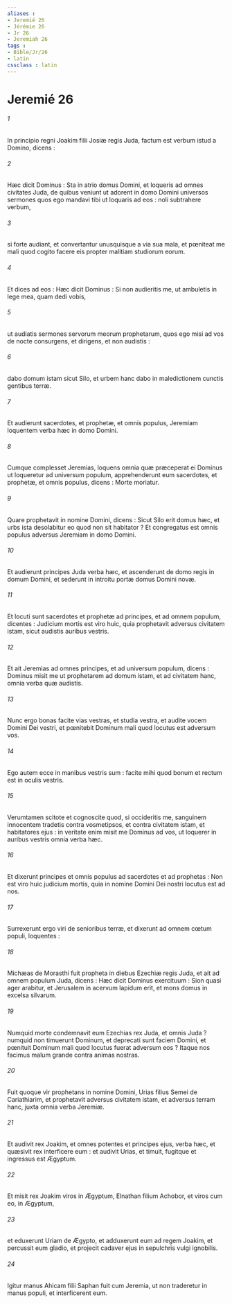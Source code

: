 ```yaml
---
aliases : 
- Jeremié 26
- Jérémie 26
- Jr 26
- Jeremiah 26
tags : 
- Bible/Jr/26
- latin
cssclass : latin
---
```


# Jeremié 26

###### 1
In principio regni Joakim filii Josiæ regis Juda, factum est verbum istud a Domino, dicens :
###### 2
Hæc dicit Dominus : Sta in atrio domus Domini, et loqueris ad omnes civitates Juda, de quibus veniunt ut adorent in domo Domini universos sermones quos ego mandavi tibi ut loquaris ad eos : noli subtrahere verbum,
###### 3
si forte audiant, et convertantur unusquisque a via sua mala, et pœniteat me mali quod cogito facere eis propter malitiam studiorum eorum.
###### 4
Et dices ad eos : Hæc dicit Dominus : Si non audieritis me, ut ambuletis in lege mea, quam dedi vobis,
###### 5
ut audiatis sermones servorum meorum prophetarum, quos ego misi ad vos de nocte consurgens, et dirigens, et non audistis :
###### 6
dabo domum istam sicut Silo, et urbem hanc dabo in maledictionem cunctis gentibus terræ.
###### 7
Et audierunt sacerdotes, et prophetæ, et omnis populus, Jeremiam loquentem verba hæc in domo Domini.
###### 8
Cumque complesset Jeremias, loquens omnia quæ præceperat ei Dominus ut loqueretur ad universum populum, apprehenderunt eum sacerdotes, et prophetæ, et omnis populus, dicens : Morte moriatur.
###### 9
Quare prophetavit in nomine Domini, dicens : Sicut Silo erit domus hæc, et urbs ista desolabitur eo quod non sit habitator ? Et congregatus est omnis populus adversus Jeremiam in domo Domini.
###### 10
Et audierunt principes Juda verba hæc, et ascenderunt de domo regis in domum Domini, et sederunt in introitu portæ domus Domini novæ.
###### 11
Et locuti sunt sacerdotes et prophetæ ad principes, et ad omnem populum, dicentes : Judicium mortis est viro huic, quia prophetavit adversus civitatem istam, sicut audistis auribus vestris.
###### 12
Et ait Jeremias ad omnes principes, et ad universum populum, dicens : Dominus misit me ut prophetarem ad domum istam, et ad civitatem hanc, omnia verba quæ audistis.
###### 13
Nunc ergo bonas facite vias vestras, et studia vestra, et audite vocem Domini Dei vestri, et pœnitebit Dominum mali quod locutus est adversum vos.
###### 14
Ego autem ecce in manibus vestris sum : facite mihi quod bonum et rectum est in oculis vestris.
###### 15
Verumtamen scitote et cognoscite quod, si occideritis me, sanguinem innocentem tradetis contra vosmetipsos, et contra civitatem istam, et habitatores ejus : in veritate enim misit me Dominus ad vos, ut loquerer in auribus vestris omnia verba hæc.
###### 16
Et dixerunt principes et omnis populus ad sacerdotes et ad prophetas : Non est viro huic judicium mortis, quia in nomine Domini Dei nostri locutus est ad nos.
###### 17
Surrexerunt ergo viri de senioribus terræ, et dixerunt ad omnem cœtum populi, loquentes :
###### 18
Michæas de Morasthi fuit propheta in diebus Ezechiæ regis Juda, et ait ad omnem populum Juda, dicens : Hæc dicit Dominus exercituum : Sion quasi ager arabitur, et Jerusalem in acervum lapidum erit, et mons domus in excelsa silvarum.
###### 19
Numquid morte condemnavit eum Ezechias rex Juda, et omnis Juda ? numquid non timuerunt Dominum, et deprecati sunt faciem Domini, et pœnituit Dominum mali quod locutus fuerat adversum eos ? Itaque nos facimus malum grande contra animas nostras.
###### 20
Fuit quoque vir prophetans in nomine Domini, Urias filius Semei de Cariathiarim, et prophetavit adversus civitatem istam, et adversus terram hanc, juxta omnia verba Jeremiæ.
###### 21
Et audivit rex Joakim, et omnes potentes et principes ejus, verba hæc, et quæsivit rex interficere eum : et audivit Urias, et timuit, fugitque et ingressus est Ægyptum.
###### 22
Et misit rex Joakim viros in Ægyptum, Elnathan filium Achobor, et viros cum eo, in Ægyptum,
###### 23
et eduxerunt Uriam de Ægypto, et adduxerunt eum ad regem Joakim, et percussit eum gladio, et projecit cadaver ejus in sepulchris vulgi ignobilis.
###### 24
Igitur manus Ahicam filii Saphan fuit cum Jeremia, ut non traderetur in manus populi, et interficerent eum.

